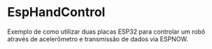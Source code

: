 # EspHandControl
Exemplo de como utilizar duas placas ESP32 para controlar um robô através de acelerômetro e transmissão de dados via ESPNOW.
